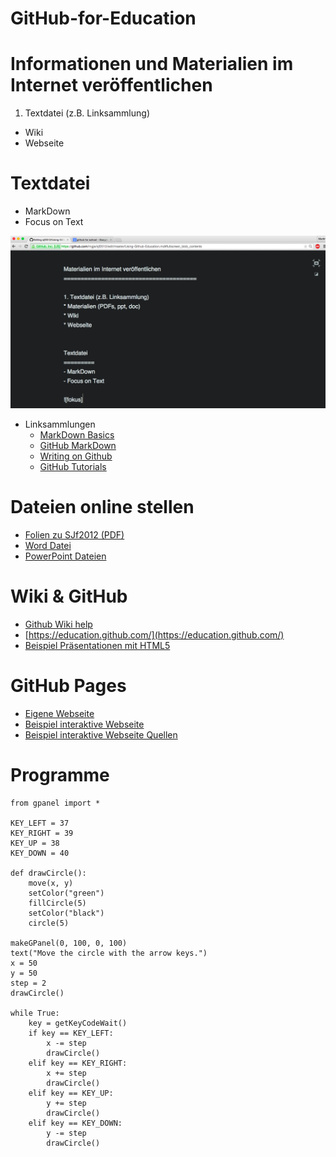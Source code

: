 # GitHub-for-Education

Informationen und Materialien im Internet veröffentlichen
=========================================================
1. Textdatei (z.B. Linksammlung)
* Wiki
* Webseite


Textdatei
=========
- MarkDown
- Focus on Text

![fokus](images/md.png)

- Linksammlungen
  - [MarkDown Basics](https://help.github.com/articles/markdown-basics/)
  - [GitHub MarkDown](https://help.github.com/articles/github-flavored-markdown/)
  - [Writing on Github](https://help.github.com/articles/writing-on-github/)
  - [GitHub Tutorials](https://help.github.com/articles/good-resources-for-learning-git-and-github/)
  

Dateien online stellen
======================
- [Folien zu SJf2012 (PDF)](https://github.com/mgje/sjf2012/blob/master/Vortrag/Pra%CC%88sentation%20SJF.pdf)
- [Word Datei](https://github.com/pirent/Documents/blob/master/config.docx)
- [PowerPoint Dateien](https://github.com/andrepoleza/pptx)

Wiki & GitHub
=============
- [Github Wiki help](https://help.github.com/articles/about-github-wikis/)
- [https://education.github.com/](https://education.github.com/)
- [Beispiel Präsentationen mit HTML5](https://github.com/hakimel/reveal.js/wiki/Example-Presentations)

GitHub Pages
============
- [Eigene Webseite](https://pages.github.com/)
- [Beispiel interaktive Webseite](http://mgje.github.io/draw/)
- [Beispiel interaktive Webseite Quellen](https://github.com/mgje/draw)

Programme
=========

```
from gpanel import *

KEY_LEFT = 37
KEY_RIGHT = 39
KEY_UP = 38
KEY_DOWN = 40

def drawCircle():
    move(x, y)
    setColor("green")
    fillCircle(5)
    setColor("black")
    circle(5)
    
makeGPanel(0, 100, 0, 100)
text("Move the circle with the arrow keys.")
x = 50
y = 50
step = 2
drawCircle()
 
while True:
    key = getKeyCodeWait()
    if key == KEY_LEFT:
        x -= step
        drawCircle()
    elif key == KEY_RIGHT:
        x += step
        drawCircle()
    elif key == KEY_UP:
        y += step
        drawCircle()
    elif key == KEY_DOWN:
        y -= step
        drawCircle() 
``` 
